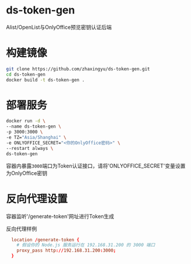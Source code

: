 # ds-token-gen
Alist/OpenList与OnlyOffice预览密钥认证后端

# 构建镜像
```bash
git clone https://github.com/zhaxingyu/ds-token-gen.git
cd ds-token-gen
docker build -t ds-token-gen .
```

# 部署服务
```bash
docker run -d \
--name ds-token-gen \
-p 3000:3000 \
-e TZ="Asia/Shanghai" \
-e ONLYOFFICE_SECRET="<你的OnlyOffice密码>" \
--restart always \
ds-token-gen
```
容器内暴露`3000`端口为Token认证接口，请将'ONLYOFFICE_SECRET'变量设置为OnlyOffice密钥

# 反向代理设置
容器监听'/generate-token'网址进行Token生成

反向代理样例
```conf
  location /generate-token {
    # 假设你的 Node.js 服务运行在 192.168.31.200 的 3000 端口
    proxy_pass http://192.168.31.200:3000;
  }
```
